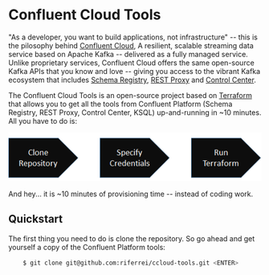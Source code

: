 # Confluent Cloud Tools

"As a developer, you want to build applications, not infrastructure" -- this is the pilosophy behind [Confluent Cloud](https://www.confluent.io/confluent-cloud), A resilient, scalable streaming data service based on Apache Kafka -- delivered as a fully managed service. Unlike proprietary services, Confluent Cloud offers the same open-source Kafka APIs that you know and love -- giving you access to the vibrant Kafka ecosystem that includes [Schema Registry](https://docs.confluent.io/current/schema-registry/docs/index.html), [REST Proxy](https://docs.confluent.io/current/kafka-rest/docs/index.html) and [Control Center](https://docs.confluent.io/current/control-center/index.html).

The Confluent Cloud Tools is an open-source project based on [Terraform](https://www.terraform.io) that allows you to get all the tools from Confluent Platform (Schema Registry, REST Proxy, Control Center, KSQL) up-and-running in ~10 minutes. All you have to do is:

<p align="center">
    <img src="images/three_steps.png" />
</p>

And hey... it is ~10 minutes of provisioning time -- instead of coding work.

Quickstart
----------

The first thing you need to do is clone the repository. So go ahead and get yourself a copy of the Confluent Platform tools:

```bash
    $ git clone git@github.com:riferrei/ccloud-tools.git <ENTER>
      
```